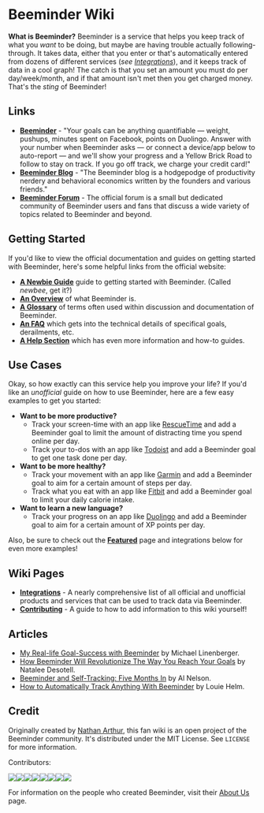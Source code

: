 # Beeminder Wiki

**What is Beeminder?** Beeminder is a service that helps you keep track of what you _want_ to be doing, but maybe are having trouble actually following-through. It takes data, either that you enter or that's automatically entered from dozens of different services (*see [Integrations](integrations.md)*), and it keeps track of data in a cool graph! The catch is that you set an amount you must do per day/week/month, and if that amount isn't met then you get charged money. That's the _sting_ of Beeminder!

## Links

- [**Beeminder**](https://www.beeminder.com/home) - "Your goals can be anything quantifiable — weight, pushups, minutes spent
  on Facebook, points on Duolingo. Answer with your number when Beeminder asks — or connect a device/app below to
  auto-report — and we'll show your progress and a Yellow Brick Road to follow to stay on track. If you go off track, we
  charge your credit card!"
- [**Beeminder Blog**](https://blog.beeminder.com/) - "The Beeminder blog is a hodgepodge of productivity nerdery and
  behavioral economics written by the founders and various friends."
- [**Beeminder Forum**](https://forum.beeminder.com/) - The official forum is a small but dedicated community of Beeminder users and fans that discuss a wide variety of topics related to Beeminder and beyond.

## Getting Started

If you'd like to view the official documentation and guides on getting started with Beeminder, here's some helpful links from the official website:

- [**A Newbie Guide**](https://blog.beeminder.com/newbees/) guide to getting started with Beeminder. (Called _newbee_, get it?)
- [**An Overview**](https://www.beeminder.com/overview) of what Beeminder is.
- [**A Glossary**](https://blog.beeminder.com/glossary/) of terms often used within discussion and documentation of Beeminder.
- [**An FAQ**](https://www.beeminder.com/faq) which gets into the technical details of specifical goals, derailments, etc.
- [**A Help Section**](https://help.beeminder.com/) which has even more information and how-to guides.

## Use Cases

Okay, so how exactly can this service help you improve your life? If you'd like an _unofficial_ guide on how to use Beeminder, here are a few easy examples to get you started:

- **Want to be more productive?**
  - Track your screen-time with an app like [RescueTime](https://www.beeminder.com/rescuetime) and add a Beeminder goal to limit the amount of distracting time you spend online per day.
  - Track your to-dos with an app like [Todoist](https://www.beeminder.com/todoist) and add a Beeminder goal to get one task done per day.
- **Want to be more healthy?**
  - Track your movement with an app like [Garmin](https://www.beeminder.com/garmin) and add a Beeminder goal to aim for a certain amount of steps per day.
  - Track what you eat with an app like [Fitbit](https://www.beeminder.com/fitbit) and add a Beeminder goal to limit your daily calorie intake.
- **Want to learn a new language?**
  - Track your progress on an app like [Duolingo](https://www.beeminder.com/duolingo) and add a Beeminder goal to aim for a certain amount of XP points per day.

Also, be sure to check out the [**Featured**](https://www.beeminder.com/featured) page and integrations below for even more examples!

## Wiki Pages

- [**Integrations**](integrations.md) - A nearly comprehensive list of all official and unofficial products and services that can be used to track data via Beeminder.
- [**Contributing**](contributing.md) - A guide to how to add information to this wiki yourself!

## Articles

- [My Real-life Goal-Success with Beeminder](https://www.michaellinenberger.com/blog/my-real-life-goal-success-with-beeminder/) by Michael Linenberger.
- [How Beeminder Will Revolutionize The Way You Reach Your Goals](https://gentwenty.com/beeminder-review/) by Natalee Desotell.
- [Beeminder and Self-Tracking: Five Months In](https://themusegarden.wordpress.com/2013/05/18/beeminder-and-self-tracking-five-months-in/) by Al Nelson.
- [How to Automatically Track Anything With Beeminder](https://www.rationality.org/resources/updates/2014/how-to-automatically-track-anything-with-beeminder) by Louie Helm.

## Credit

Originally created by [Nathan Arthur](https://github.com/narthur), this fan wiki is an open project of the Beeminder community. It's distributed under the MIT License. See `LICENSE` for more information.

Contributors:

[![](https://sourcerer.io/fame/narthur/narthur/beeminder-wiki/images/0)](https://sourcerer.io/fame/narthur/narthur/beeminder-wiki/links/0)[![](https://sourcerer.io/fame/narthur/narthur/beeminder-wiki/images/1)](https://sourcerer.io/fame/narthur/narthur/beeminder-wiki/links/1)[![](https://sourcerer.io/fame/narthur/narthur/beeminder-wiki/images/2)](https://sourcerer.io/fame/narthur/narthur/beeminder-wiki/links/2)[![](https://sourcerer.io/fame/narthur/narthur/beeminder-wiki/images/3)](https://sourcerer.io/fame/narthur/narthur/beeminder-wiki/links/3)[![](https://sourcerer.io/fame/narthur/narthur/beeminder-wiki/images/4)](https://sourcerer.io/fame/narthur/narthur/beeminder-wiki/links/4)[![](https://sourcerer.io/fame/narthur/narthur/beeminder-wiki/images/5)](https://sourcerer.io/fame/narthur/narthur/beeminder-wiki/links/5)[![](https://sourcerer.io/fame/narthur/narthur/beeminder-wiki/images/6)](https://sourcerer.io/fame/narthur/narthur/beeminder-wiki/links/6)[![](https://sourcerer.io/fame/narthur/narthur/beeminder-wiki/images/7)](https://sourcerer.io/fame/narthur/narthur/beeminder-wiki/links/7)

For information on the people who created Beeminder, visit their [About Us](https://www.beeminder.com/aboutus) page.
